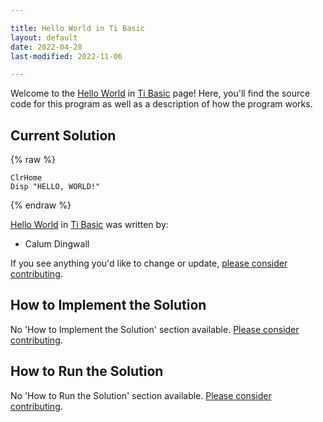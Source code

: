 ```yaml
---

title: Hello World in Ti Basic
layout: default
date: 2022-04-28
last-modified: 2022-11-06

---
```


Welcome to the [Hello World](https://sampleprograms.io/projects/hello-world) in [Ti Basic](https://sampleprograms.io/languages/ti-basic) page! Here, you'll find the source code for this program as well as a description of how the program works.

## Current Solution

{% raw %}

```ti basic
ClrHome
Disp "HELLO, WORLD!"
```

{% endraw %}

[Hello World](https://sampleprograms.io/projects/hello-world) in [Ti Basic](https://sampleprograms.io/languages/ti-basic) was written by:

- Calum Dingwall

If you see anything you'd like to change or update, [please consider contributing](https://github.com/TheRenegadeCoder/sample-programs).

## How to Implement the Solution

No 'How to Implement the Solution' section available. [Please consider contributing](https://github.com/TheRenegadeCoder/sample-programs-website).

## How to Run the Solution

No 'How to Run the Solution' section available. [Please consider contributing](https://github.com/TheRenegadeCoder/sample-programs-website).